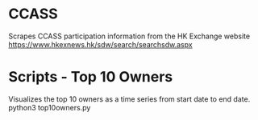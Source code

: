 # CCASS
Scrapes CCASS participation information from the HK Exchange website
https://www.hkexnews.hk/sdw/search/searchsdw.aspx

# Scripts - Top 10 Owners
Visualizes the top 10 owners as a time series from start date to end date. 
python3 top10owners.py
